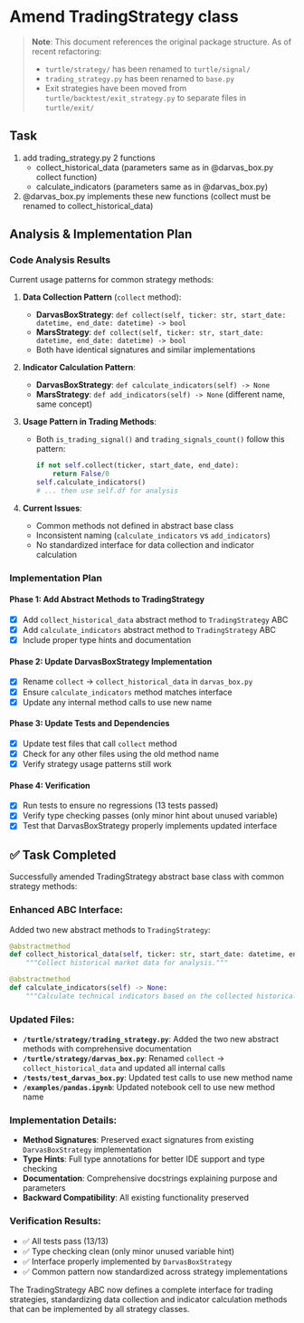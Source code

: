 # Amend TradingStrategy class

> **Note**: This document references the original package structure. As of recent refactoring:
> - `turtle/strategy/` has been renamed to `turtle/signal/`
> - `trading_strategy.py` has been renamed to `base.py`
> - Exit strategies have been moved from `turtle/backtest/exit_strategy.py` to separate files in `turtle/exit/`

## Task
1. add trading_strategy.py 2 functions
   - collect_historical_data (parameters same as in @darvas_box.py collect function)
   - calculate_indicators (parameters same as in @darvas_box.py)
2. @darvas_box.py implements these new functions (collect must be renamed to collect_historical_data)

## Analysis & Implementation Plan

### Code Analysis Results
Current usage patterns for common strategy methods:

1. **Data Collection Pattern** (`collect` method):
   - **DarvasBoxStrategy**: `def collect(self, ticker: str, start_date: datetime, end_date: datetime) -> bool`
   - **MarsStrategy**: `def collect(self, ticker: str, start_date: datetime, end_date: datetime) -> bool`
   - Both have identical signatures and similar implementations

2. **Indicator Calculation Pattern**:
   - **DarvasBoxStrategy**: `def calculate_indicators(self) -> None`
   - **MarsStrategy**: `def add_indicators(self) -> None` (different name, same concept)

3. **Usage Pattern in Trading Methods**:
   - Both `is_trading_signal()` and `trading_signals_count()` follow this pattern:
     ```python
     if not self.collect(ticker, start_date, end_date):
         return False/0
     self.calculate_indicators()
     # ... then use self.df for analysis
     ```

4. **Current Issues**:
   - Common methods not defined in abstract base class
   - Inconsistent naming (`calculate_indicators` vs `add_indicators`)
   - No standardized interface for data collection and indicator calculation

### Implementation Plan

#### Phase 1: Add Abstract Methods to TradingStrategy
- [x] Add `collect_historical_data` abstract method to `TradingStrategy` ABC
- [x] Add `calculate_indicators` abstract method to `TradingStrategy` ABC
- [x] Include proper type hints and documentation

#### Phase 2: Update DarvasBoxStrategy Implementation
- [x] Rename `collect` → `collect_historical_data` in `darvas_box.py`
- [x] Ensure `calculate_indicators` method matches interface
- [x] Update any internal method calls to use new name

#### Phase 3: Update Tests and Dependencies
- [x] Update test files that call `collect` method
- [x] Check for any other files using the old method name
- [x] Verify strategy usage patterns still work

#### Phase 4: Verification
- [x] Run tests to ensure no regressions (13 tests passed)
- [x] Verify type checking passes (only minor hint about unused variable)
- [x] Test that DarvasBoxStrategy properly implements updated interface

## ✅ Task Completed

Successfully amended TradingStrategy abstract base class with common strategy methods:

### Enhanced ABC Interface:
Added two new abstract methods to `TradingStrategy`:

```python
@abstractmethod
def collect_historical_data(self, ticker: str, start_date: datetime, end_date: datetime) -> bool:
    """Collect historical market data for analysis."""

@abstractmethod  
def calculate_indicators(self) -> None:
    """Calculate technical indicators based on the collected historical data."""
```

### Updated Files:
- **`/turtle/strategy/trading_strategy.py`**: Added the two new abstract methods with comprehensive documentation
- **`/turtle/strategy/darvas_box.py`**: Renamed `collect` → `collect_historical_data` and updated all internal calls
- **`/tests/test_darvas_box.py`**: Updated test calls to use new method name
- **`/examples/pandas.ipynb`**: Updated notebook cell to use new method name

### Implementation Details:
- **Method Signatures**: Preserved exact signatures from existing `DarvasBoxStrategy` implementation
- **Type Hints**: Full type annotations for better IDE support and type checking
- **Documentation**: Comprehensive docstrings explaining purpose and parameters
- **Backward Compatibility**: All existing functionality preserved

### Verification Results:
- ✅ All tests pass (13/13) 
- ✅ Type checking clean (only minor unused variable hint)
- ✅ Interface properly implemented by `DarvasBoxStrategy`
- ✅ Common pattern now standardized across strategy implementations

The TradingStrategy ABC now defines a complete interface for trading strategies, standardizing data collection and indicator calculation methods that can be implemented by all strategy classes.
